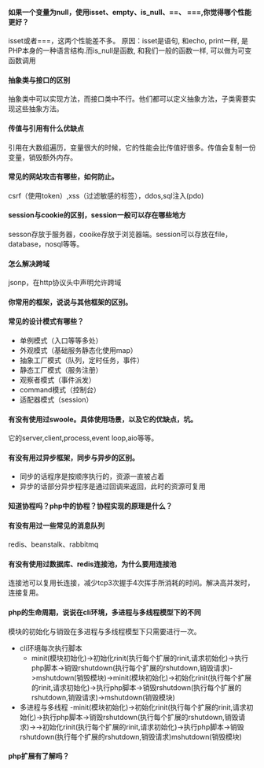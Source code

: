 #### 如果一个变量为null，使用isset、empty、is_null、==、 ===,你觉得哪个性能更好？
isset或者===，这两个性能差不多。
原因：isset是语句, 和echo, print一样, 是PHP本身的一种语言结构.而is_null是函数, 和我们一般的函数一样, 可以做为可变函数调用

#### 抽象类与接口的区别
抽象类中可以实现方法，而接口类中不行。他们都可以定义抽象方法，子类需要实现这些抽象方法。

#### 传值与引用有什么优缺点
引用在大数组遍历，变量很大的时候，它的性能会比传值好很多。传值会复制一份变量，销毁额外内存。

#### 常见的网站攻击有哪些，如何防止。
csrf（使用token）,xss（过滤敏感的标签），ddos,sql注入(pdo)

#### session与cookie的区别，session一般可以存在哪些地方
sesson存放于服务器，cooike存放于浏览器端。session可以存放在file，database，nosql等等。

#### 怎么解决跨域
jsonp，在http协议头中声明允许跨域

#### 你常用的框架，说说与其他框架的区别。

#### 常见的设计模式有哪些？
- 单例模式（入口等等多处）
- 外观模式（基础服务静态化使用map）
- 抽象工厂模式（队列，定时任务，事件）
- 静态工厂模式（服务注册）
- 观察者模式（事件派发）
- command模式（控制台）
- 适配器模式（session）

#### 有没有使用过swoole。具体使用场景，以及它的优缺点，坑。
它的server,client,process,event loop,aio等等。

#### 有没有用过异步框架，同步与异步的区别。
- 同步的话程序是按顺序执行的，资源一直被占着
- 异步的话部分异步程序是通过回调来返回，此时的资源可复用

#### 知道协程吗？php中的协程？协程实现的原理是什么？

#### 有没有用过一些常见的消息队列
redis、beanstalk、rabbitmq

#### 有没有使用过数据库、redis连接池，为什么要用连接池
连接池可以复用长连接，减少tcp3次握手4次挥手所消耗的时间。解决高并发时，连接复用。

#### php的生命周期，说说在cli环境，多进程与多线程模型下的不同
模块的初始化与销毁在多进程与多线程模型下只需要进行一次。
- cli环境每次执行脚本
    - minit(模块初始化)->初始化rinit(执行每个扩展的rinit,请求初始化)->执行php脚本->销毁rshutdown(执行每个扩展的rshutdown,销毁请求)->mshutdown(销毁模块)->minit(模块初始化)->初始化rinit(执行每个扩展的rinit,请求初始化)->执行php脚本->销毁rshutdown(执行每个扩展的rshutdown,销毁请求)->mshutdown(销毁模块)
- 多进程与多线程 
    -minit(模块初始化)->初始化rinit(执行每个扩展的rinit,请求初始化)->执行php脚本->销毁rshutdown(执行每个扩展的rshutdown,销毁请求)->->初始化rinit(执行每个扩展的rinit,请求初始化)->执行php脚本->销毁rshutdown(执行每个扩展的rshutdown,销毁请求)mshutdown(销毁模块)

#### php扩展有了解吗？
